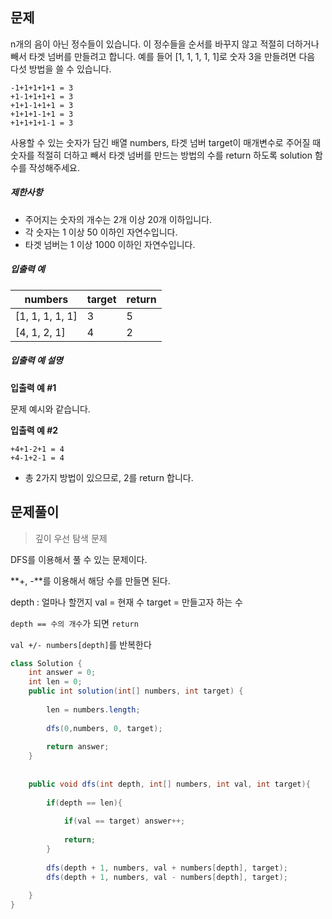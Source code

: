 ## 문제

n개의 음이 아닌 정수들이 있습니다. 이 정수들을 순서를 바꾸지 않고 적절히 더하거나 빼서 타겟 넘버를 만들려고 합니다. 예를 들어 [1, 1, 1, 1, 1]로 숫자 3을 만들려면 다음 다섯 방법을 쓸 수 있습니다.

```
-1+1+1+1+1 = 3
+1-1+1+1+1 = 3
+1+1-1+1+1 = 3
+1+1+1-1+1 = 3
+1+1+1+1-1 = 3
```

사용할 수 있는 숫자가 담긴 배열 numbers, 타겟 넘버 target이 매개변수로 주어질 때 숫자를 적절히 더하고 빼서 타겟 넘버를 만드는 방법의 수를 return 하도록 solution 함수를 작성해주세요.

##### 제한사항

- 주어지는 숫자의 개수는 2개 이상 20개 이하입니다.
- 각 숫자는 1 이상 50 이하인 자연수입니다.
- 타겟 넘버는 1 이상 1000 이하인 자연수입니다.

##### 입출력 예

| numbers         | target | return |
| --------------- | ------ | ------ |
| [1, 1, 1, 1, 1] | 3      | 5      |
| [4, 1, 2, 1]    | 4      | 2      |

##### 입출력 예 설명

**입출력 예 #1**

문제 예시와 같습니다.

**입출력 예 #2**

```
+4+1-2+1 = 4
+4-1+2-1 = 4
```

- 총 2가지 방법이 있으므로, 2를 return 합니다.





## 문제풀이

> 깊이 우선 탐색 문제



DFS를 이용해서 풀 수 있는 문제이다.

**+, -**를 이용해서 해당 수를 만들면 된다.



depth :  얼마나 할껀지 val = 현재 수 target = 만들고자 하는 수 

`depth == 수의 개수`가 되면 `return`

`val +/- numbers[depth]`를 반복한다



```java
class Solution {
    int answer = 0;
    int len = 0;
    public int solution(int[] numbers, int target) {
    
        len = numbers.length;
        
        dfs(0,numbers, 0, target);
        
        return answer;
    }
    
    
    public void dfs(int depth, int[] numbers, int val, int target){
        
        if(depth == len){
            
            if(val == target) answer++;
            
            return;
        }
        
        dfs(depth + 1, numbers, val + numbers[depth], target);
        dfs(depth + 1, numbers, val - numbers[depth], target);
        
    }
}
```


